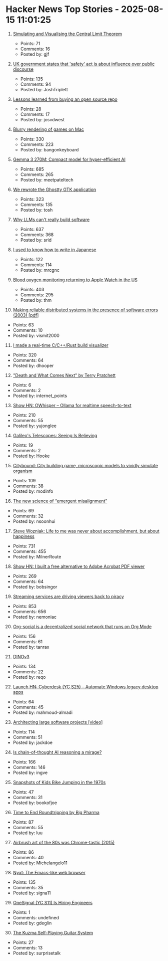 # Hacker News Top Stories - 2025-08-15 11:01:25

1. [Simulating and Visualising the Central Limit Theorem](https://blog.foletta.net/post/2025-07-14-clt/)
   - Points: 71
   - Comments: 16
   - Posted by: gjf

2. [UK government states that 'safety' act is about influence over public discourse](https://bsky.app/profile/tupped.bsky.social/post/3lwgcmswmy222)
   - Points: 135
   - Comments: 94
   - Posted by: JoshTriplett

3. [Lessons learned from buying an open source repo](https://www.coplay.dev/blog/lessons-learned-from-buying-an-open-source-repo)
   - Points: 28
   - Comments: 17
   - Posted by: josvdwest

4. [Blurry rendering of games on Mac](https://www.colincornaby.me/2025/08/your-mac-game-is-probably-rendering-blurry/)
   - Points: 330
   - Comments: 223
   - Posted by: bangonkeyboard

5. [Gemma 3 270M: Compact model for hyper-efficient AI](https://developers.googleblog.com/en/introducing-gemma-3-270m/)
   - Points: 685
   - Comments: 265
   - Posted by: meetpateltech

6. [We rewrote the Ghostty GTK application](https://mitchellh.com/writing/ghostty-gtk-rewrite)
   - Points: 323
   - Comments: 135
   - Posted by: tosh

7. [Why LLMs can't really build software](https://zed.dev/blog/why-llms-cant-build-software)
   - Points: 637
   - Comments: 368
   - Posted by: srid

8. [I used to know how to write in Japanese](https://aethermug.com/posts/i-used-to-know-how-to-write-in-japanese)
   - Points: 122
   - Comments: 114
   - Posted by: mrcgnc

9. [Blood oxygen monitoring returning to Apple Watch in the US](https://www.apple.com/newsroom/2025/08/an-update-on-blood-oxygen-for-apple-watch-in-the-us/)
   - Points: 403
   - Comments: 295
   - Posted by: thm

10. [Making reliable distributed systems in the presence of software errors (2003) [pdf]](http://erlang.org/download/armstrong_thesis_2003.pdf)
   - Points: 63
   - Comments: 10
   - Posted by: vismit2000

11. [I made a real-time C/C++/Rust build visualizer](https://danielchasehooper.com/posts/syscall-build-snooping/)
   - Points: 320
   - Comments: 64
   - Posted by: dhooper

12. ["Death and What Comes Next" by Terry Pratchett](https://www.lspace.org/books/dawcn/dawcn-english.html)
   - Points: 6
   - Comments: 2
   - Posted by: internet_points

13. [Show HN: OWhisper – Ollama for realtime speech-to-text](https://docs.hyprnote.com/owhisper/what-is-this)
   - Points: 210
   - Comments: 55
   - Posted by: yujonglee

14. [Galileo's Telescopes: Seeing Is Believing](https://www.historytoday.com/archive/history-matters/galileos-telescopes-seeing-believing)
   - Points: 19
   - Comments: 2
   - Posted by: Hooke

15. [Citybound: City building game, microscopic models to vividly simulate organism](https://aeplay.org/citybound)
   - Points: 109
   - Comments: 38
   - Posted by: modinfo

16. [The new science of “emergent misalignment”](https://www.quantamagazine.org/the-ai-was-fed-sloppy-code-it-turned-into-something-evil-20250813/)
   - Points: 69
   - Comments: 32
   - Posted by: nsoonhui

17. [Steve Wozniak: Life to me was never about accomplishment, but about happiness](https://yro.slashdot.org/comments.pl?sid=23765914&cid=65583466)
   - Points: 731
   - Comments: 455
   - Posted by: MilnerRoute

18. [Show HN: I built a free alternative to Adobe Acrobat PDF viewer](https://github.com/embedpdf/embed-pdf-viewer)
   - Points: 269
   - Comments: 64
   - Posted by: bobsingor

19. [Streaming services are driving viewers back to piracy](https://www.theguardian.com/film/2025/aug/14/cant-pay-wont-pay-impoverished-streaming-services-are-driving-viewers-back-to-piracy)
   - Points: 853
   - Comments: 656
   - Posted by: nemoniac

20. [Org-social is a decentralized social network that runs on Org Mode](https://github.com/tanrax/org-social)
   - Points: 156
   - Comments: 61
   - Posted by: tanrax

21. [DINOv3](https://github.com/facebookresearch/dinov3)
   - Points: 134
   - Comments: 22
   - Posted by: reqo

22. [Launch HN: Cyberdesk (YC S25) – Automate Windows legacy desktop apps](undefined)
   - Points: 64
   - Comments: 45
   - Posted by: mahmoud-almadi

23. [Architecting large software projects [video]](https://www.youtube.com/watch?v=sSpULGNHyoI)
   - Points: 114
   - Comments: 51
   - Posted by: jackdoe

24. [Is chain-of-thought AI reasoning a mirage?](https://www.seangoedecke.com/real-reasoning/)
   - Points: 166
   - Comments: 146
   - Posted by: ingve

25. [Snapshots of Kids Bike Jumping in the 1970s](https://flashbak.com/snapshots-of-kids-bike-jumping-in-the-1970s-476580/)
   - Points: 47
   - Comments: 31
   - Posted by: bookofjoe

26. [Time to End Roundtripping by Big Pharma](https://www.cfr.org/blog/time-end-roundtripping-big-pharma)
   - Points: 87
   - Comments: 55
   - Posted by: luu

27. [Airbrush art of the 80s was Chrome-tastic (2015)](https://www.coolandcollected.com/airbrush-art-of-the-80s-was-chrome-tastic/)
   - Points: 86
   - Comments: 40
   - Posted by: Michelangelo11

28. [Nyxt: The Emacs-like web browser](https://lwn.net/Articles/1001773/)
   - Points: 135
   - Comments: 35
   - Posted by: signa11

29. [OneSignal (YC S11) Is Hiring Engineers](https://onesignal.com/careers)
   - Points: 1
   - Comments: undefined
   - Posted by: gdeglin

30. [The Kuzma Self-Playing Guitar System](https://www.core77.com/posts/137962/The-Kuzma-Self-Playing-Guitar-System)
   - Points: 27
   - Comments: 13
   - Posted by: surprisetalk

